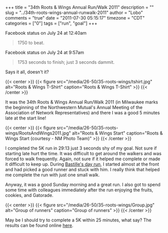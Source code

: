+++
title = "34th Roots & Wings Annual Run/Walk 2011"
description = ""
slug = "../34th-roots-wings-annual-runwalk-2011"
author = "Lobo"
comments = "true"
date = "2011-07-30 05:15:17"
timezone = "CDT"
categories = ["0"]
tags = ["run", "goal"]
+++


Facebook status on July 24 at 12:40am

> 1750 to beat.

Facebook status on July 24 at 9:57am

> 1753 seconds to finish; just 3 seconds dammit.


Says it all, doesn't it?

{{< center >}}
{{< figure src="/media/26-50/35-roots-wings/tshirt.jpg" alt="Roots & Wings T-Shirt" caption="Roots & Wings T-Shirt" >}}
{{< /center >}}

It was the 34th Roots & Wings Annual Run/Walk 2011 (in Milwaukee marks the beginning of the Northwestern Mutual's Annual Meeting of the Association of Network Representatives) and there I was a good 5 minutes late at the start line!

{{< center >}}
{{< figure src="/media/26-50/35-roots-wings/RootsAndWings2011.jpg" alt="Roots & Wings Start" caption="Roots & Wings Start (courtesy - NM Photo Team)" >}}
{{< /center >}}

I completed the 5K run in 29:13 just 3 seconds shy of my goal. Not sure if starting late hurt the time. It was difficult to get around the walkers and was forced to walk frequently. Again, not sure if it helped me complete or made it difficult to keep up. During [Bastille's day run](/blog/storm-the-bastille-2011-milwaukee/), I started almost at the front and had picked a good runner and stuck with him. I really think that helped me complete the run with just one small walk.

Anyway, it was a good Sunday morning and a great run. I also got to spend some time with colleagues immediately after the run enjoying the fruits, cookies, and Gatorade.

{{< center >}}
{{< figure src="/media/26-50/35-roots-wings/Group.jpg" alt="Group of runners" caption="Group of runners" >}}
{{< /center >}}

May be I should try to complete a 5K within 25 minutes, what say? The results can be found online [here](http://onlineraceresults.com/race/view_race.php?race_id=19853).
